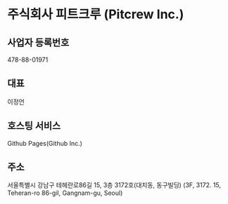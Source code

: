 # 주식회사 피트크루 (Pitcrew Inc.)

## 사업자 등록번호
478-88-01971

## 대표
이정언

## 호스팅 서비스
Github Pages(Github Inc.)

## 주소
서울특별시 강남구 테헤란로86길 15, 3층 3172호(대치동, 동구빌딩) (3F, 3172. 15, Teheran-ro 86-gil, Gangnam-gu, Seoul)
